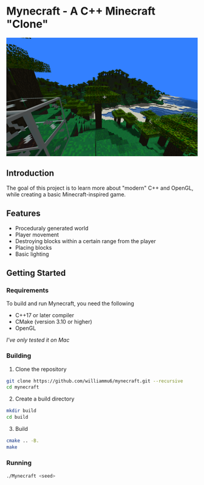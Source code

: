 # Mynecraft - A C++ Minecraft "Clone"

![mynecraft](screenshots/mynecraft2.png)

## Introduction

The goal of this project is to learn more about "modern" C++ and OpenGL, while creating a basic Minecraft-inspired game.

## Features

- Proceduraly generated world
- Player movement
- Destroying blocks within a certain range from the player
- Placing blocks
- Basic lighting

## Getting Started

### Requirements

To build and run Mynecraft, you need the following

- C++17 or later compiler
- CMake (version 3.10 or higher)
- OpenGL

_I've only tested it on Mac_

### Building

1. Clone the repository

```sh
git clone https://github.com/williammu6/mynecraft.git --recursive
cd mynecraft
```

2. Create a build directory

```sh 
mkdir build
cd build
```


3. Build
```sh
cmake .. -B.
make
```

### Running

```sh
./Mynecraft <seed>
```
